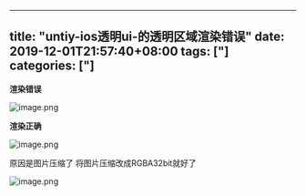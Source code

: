 ﻿
---
title: "untiy-ios透明ui-的透明区域渲染错误"
date: 2019-12-01T21:57:40+08:00
tags: ["]
categories: ["]
---

<!--more-->


**渲染错误**


![image.png](http://upload-images.jianshu.io/upload_images/1095643-4add35b200b35c53.png?imageMogr2/auto-orient/strip%7CimageView2/2/w/1240)  



**渲染正确**


![image.png](http://upload-images.jianshu.io/upload_images/1095643-36b1ef97be474c85.png?imageMogr2/auto-orient/strip%7CimageView2/2/w/1240)  



原因是图片压缩了
将图片压缩改成RGBA32bit就好了


![image.png](http://upload-images.jianshu.io/upload_images/1095643-3109660f1455955d.png?imageMogr2/auto-orient/strip%7CimageView2/2/w/1240)  

